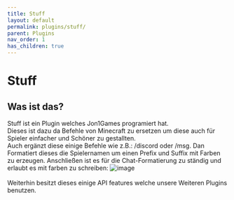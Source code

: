 ```yaml
---
title: Stuff
layout: default
permalink: plugins/stuff/
parent: Plugins
nav_order: 1
has_children: true
---
```


# Stuff

## Was ist das?

Stuff ist ein Plugin welches Jon1Games programiert hat.<br>
Dieses ist dazu da Befehle von Minecraft zu ersetzen um diese auch für Spieler einfacher und Schöner zu gestallten.<br>
Auch ergänzt diese einige Befehle wie z.B.: /discord oder /msg.
Dan Formatiert dieses die Spielernamen um einen Prefix und Suffix mit Farben zu erzeugen.
Anschließen ist es für die Chat-Formatierung zu ständig und erlaubt es mit farben zu schreiben:
![image](https://github.com/Jon1Games/GamingLoungeWiki/assets/118659471/ff32d6e4-7553-42a8-9827-f5a30a6a8bd2)
<br><br>
Weiterhin besitzt dieses einige API features welche unsere Weiteren Plugins benutzen.

